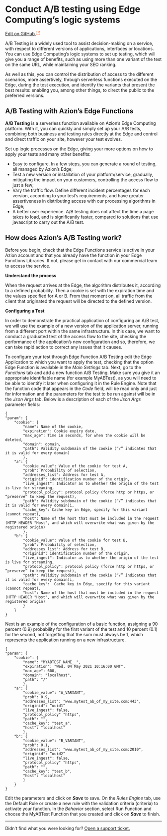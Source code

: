 # Conduct A/B testing using Edge Computing’s **logic systems**

[Edit on GitHub <svg width="14" height="14" xmlns="http://www.w3.org/2000/svg"><g fill="none" stroke="#F3652B"><path d="M4.81.71H.672v11.43H12.1V8.001" stroke-width=".8"/><path d="M6.87.786h5.155V5.94M6.31 6.5L12.026.786"/></g></svg>](https://github.com/aziontech/docs_en/edit/master/use-cases/ab-testing/index.md)

A/B Testing is a widely used tool to assist decision-making on a service, with respect to different versions of applications, interfaces or locations. You can use Edge Computing’s logic systems to set up testing, which will give you a range of benefits, such as using more than one variant of the test on the same URL, while maintaining your SEO ranking.

As well as this, you can control the distribution of access to the different scenarios, more assertively, through serverless functions executed on the Edge, during the test execution, and identify the variants that present the best results: enabling you, among other things, to direct the public to the preferred versions.

## A/B Testing with Azion’s Edge Functions

**A/B Testing** is a serverless function available on Azion’s Edge Computing platform. With it, you can quickly and simply set up your A/B tests, combining both business and testing rules directly at the Edge and control and direct traffic on your site, however your test evolves.	

Set up logic processes on the Edge, giving your more options on how to apply your tests and many other benefits:

* Easy to configure. In a few steps, you can generate a round of testing, all managed by Azion’s Edge;
* Test a new version or installation of your platform/service, gradually, mitigating the impact on your customers, controlling the access flow to just a few;
* Vary the traffic flow. Define different incident percentages for each version, according to your test’s requirements, and have greater assertiveness in distributing access with our processing algorithms in Edge; 
* A better user experience. A/B testing does not affect the time a page takes to load, and is significantly faster, compared to solutions that use javascript to carry out the A/B test.

## How does Azion’s A/B Testing work?

Before you begin, check that the Edge Functions service is active in your Azion account and that you already have the function in your Edge Functions Libraries. If not, please get in contact with our commercial team to access the service.

**Understand the process**

When the request arrives at the Edge, the algorithm distributes it, according to a defined probability. Then a cookie is set with the expiration time and the values specified for A or B. From that moment on, all traffic from the client that originated the request will be directed to the defined version.  

**Configuring a Test**

In order to demonstrate the practical application of configuring an A/B test, we will use the example of a new version of the application server, running from a different port within the same infrastructure. In this case, we want to conduct a graduated test of the access flow to the site, checking the performance of the application’s new configuration and so, therefore, we can take rapid action to correct any issues that it causes.

To configure your test through Edge Function A/B Testing edit the Edge Application to which you want to apply the test, checking that the option Edge Function is available in the *Main Settings* tab. Next, go to the *Functions* tab and add a new function A/B Testing. Make sure you give it an appropriate identifiable name (for example MyABTest), as you will need to be able to identify it later when configuring it in the Rule Engine. Note that the function code that appears in the *Code* field, will be read only and just for information and the parameters for the test to be run against will be in the *Json Args* tab. Below is a description of each of the *Json Args* parameter fields:  

~~~
{
"param": {
	"cookie": {
		"name": Name of the cookie,
		"expiration": Cookie expiry date,
		"max_age": Time in seconds, for when the cookie will be deleted,
		"domain": domain,
		"path": Validity subdomain of the cookie (“/” indicates that it is valid for every domain)
		},
	"a": {
		"cookie_value": Value of the cookie for test A,
		"prob": Probability of selection,
		"addresses_list": Address for test A,
		"originid": identification number of the origin,
		"live_ingest": Indicator as to whether the origin of the test is live for streaming,
		"protocol_policy": protocol policy (force http or https, or “preserve” to keep the request),
		"path": Validity subdomain of the cookie (“/” indicates that it is valid for every domain)i,
		"cache_key": Cache key in Edge, specify for this variant (cannot repeat),
		"host": Name of the host that must be included in the request (HTTP HEADER "Host", and which will overwrite what was given by the registered origin)
		},
	"b": {
		"cookie_value": Value of the cookie for test B,
		"prob": Probability of selection,
		"addresses_list": Address for test B,
		"originid": identification number of the origin,
		"live_ingest": Indicator as to whether the origin of the test is live for streaming,
		"protocol_policy": protocol policy (force http or https, or “preserve” to keep the request),
		"path": Validity subdomain of the cookie (“/” indicates that it is valid for every domain)i,
		"cache_key":  Cache key in Edge, specify for this variant (cannot repeat),
		"host": Name of the host that must be included in the request (HTTP HEADER "Host", and which will overwrite what was given by the registered origin) 
		}
	}
}
~~~

Next is an example of the configuration of a basic function, assigning a 90 percent (0.9) probability for the first variant of the test and 10 percent (0.1) for the second, not forgetting that the sum must always be 1, which represents the application running on a new infrastructure.

~~~
{
"param": {
	"cookie": {
		"name": "MYABTEST_NAME__",
		"expiration": "Wed, 04 May 2021 10:16:00 GMT",
		"max_age": 600,
		"domain": "localhost",
		"path": "/"
		},
	"a": {
		"cookie_value": "A_VARIANT",
		"prob": 0.9,
		"addresses_list": "www.mytest_ab_of_my_site.com:443",
		"originid": “uuid1”
		"live_ingest": false,
		"protocol_policy" "https",
		"path": "",
		"cache_key": "test_a",
		"host": "localhost"
		},
	"b": {
		"cookie_value": "B_VARIANT",
		"prob": 0.1,
		"addresses_list": "www.mytest_ab_of_my_site.com:2010",
		"originid": “uuid2”
		"live_ingest": false,
		"protocol_policy" "https",
		"path": "",
		"cache_key": "test_b",
		"host": "localhost"
		}
	}
}
~~~

Edit the parameters and click on ***Save*** to save. On the *Rules Engine* tab, use the Default Rule or create a new rule with the validation criteria (criteria) to activate your function. In the *Behavior* section, select Run Function and choose the MyABTest Function that you created and click on ***Save*** to finish.

---

Didn't find what you were looking for? [Open a support ticket.](https://tickets.azion.com/)
